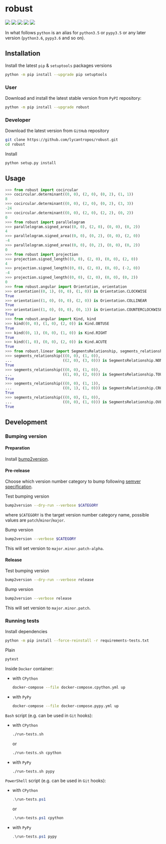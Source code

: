 robust
======

[![](https://dev.azure.com/lycantropos/robust/_apis/build/status/lycantropos.robust?branchName=master)](https://dev.azure.com/lycantropos/robust/_build/latest?definitionId=17&branchName=master "Azure Pipelines")
[![](https://readthedocs.org/projects/shewchuk/badge/?version=latest)](https://shewchuk.readthedocs.io/en/latest "Documentation")
[![](https://codecov.io/gh/lycantropos/robust/branch/master/graph/badge.svg)](https://codecov.io/gh/lycantropos/robust "Codecov")
[![](https://img.shields.io/github/license/lycantropos/robust.svg)](https://github.com/lycantropos/robust/blob/master/LICENSE "License")
[![](https://badge.fury.io/py/robust.svg)](https://badge.fury.io/py/robust "PyPI")

In what follows `python` is an alias for `python3.5` or `pypy3.5`
or any later version (`python3.6`, `pypy3.6` and so on).

Installation
------------

Install the latest `pip` & `setuptools` packages versions
```bash
python -m pip install --upgrade pip setuptools
```

### User

Download and install the latest stable version from `PyPI` repository:
```bash
python -m pip install --upgrade robust
```

### Developer

Download the latest version from `GitHub` repository
```bash
git clone https://github.com/lycantropos/robust.git
cd robust
```

Install
```bash
python setup.py install
```

Usage
-----
```python
>>> from robust import cocircular
>>> cocircular.determinant((0, 0), (2, 0), (0, 2), (1, 1))
8
>>> cocircular.determinant((0, 0), (2, 0), (0, 2), (3, 3))
-24
>>> cocircular.determinant((0, 0), (2, 0), (2, 2), (0, 2))
0
>>> from robust import parallelogram
>>> parallelogram.signed_area((0, 0), (2, 0), (0, 0), (0, 2))
4
>>> parallelogram.signed_area((0, 0), (0, 2), (0, 0), (2, 0))
-4
>>> parallelogram.signed_area((0, 0), (0, 2), (0, 0), (0, 2))
0
>>> from robust import projection
>>> projection.signed_length((0, 0), (2, 0), (0, 0), (2, 0))
4
>>> projection.signed_length((0, 0), (2, 0), (0, 0), (-2, 0))
-4
>>> projection.signed_length((0, 0), (2, 0), (0, 0), (0, 2))
0
>>> from robust.angular import Orientation, orientation
>>> orientation((0, 1), (0, 0), (1, 0)) is Orientation.CLOCKWISE
True
>>> orientation((1, 0), (0, 0), (2, 0)) is Orientation.COLLINEAR
True
>>> orientation((1, 0), (0, 0), (0, 1)) is Orientation.COUNTERCLOCKWISE
True
>>> from robust.angular import Kind, kind
>>> kind((0, 0), (1, 0), (2, 0)) is Kind.OBTUSE
True
>>> kind((0, 1), (0, 0), (1, 0)) is Kind.RIGHT
True
>>> kind((1, 0), (0, 0), (2, 0)) is Kind.ACUTE
True
>>> from robust.linear import SegmentsRelationship, segments_relationship
>>> segments_relationship(((0, 0), (1, 0)),
...                       ((2, 0), (3, 0))) is SegmentsRelationship.NONE
True
>>> segments_relationship(((0, 0), (1, 0)),
...                       ((1, 0), (2, 0))) is SegmentsRelationship.TOUCH
True
>>> segments_relationship(((0, 0), (1, 1)),
...                       ((0, 1), (1, 0))) is SegmentsRelationship.CROSS
True
>>> segments_relationship(((0, 0), (1, 0)),
...                       ((0, 0), (1, 0))) is SegmentsRelationship.OVERLAP
True

```

Development
-----------

### Bumping version

#### Preparation

Install
[bump2version](https://github.com/c4urself/bump2version#installation).

#### Pre-release

Choose which version number category to bump following [semver
specification](http://semver.org/).

Test bumping version
```bash
bump2version --dry-run --verbose $CATEGORY
```

where `$CATEGORY` is the target version number category name, possible
values are `patch`/`minor`/`major`.

Bump version
```bash
bump2version --verbose $CATEGORY
```

This will set version to `major.minor.patch-alpha`. 

#### Release

Test bumping version
```bash
bump2version --dry-run --verbose release
```

Bump version
```bash
bump2version --verbose release
```

This will set version to `major.minor.patch`.

### Running tests

Install dependencies
```bash
python -m pip install --force-reinstall -r requirements-tests.txt
```

Plain
```bash
pytest
```

Inside `Docker` container:
- with `CPython`
  ```bash
  docker-compose --file docker-compose.cpython.yml up
  ```
- with `PyPy`
  ```bash
  docker-compose --file docker-compose.pypy.yml up
  ```

`Bash` script (e.g. can be used in `Git` hooks):
- with `CPython`
  ```bash
  ./run-tests.sh
  ```
  or
  ```bash
  ./run-tests.sh cpython
  ```

- with `PyPy`
  ```bash
  ./run-tests.sh pypy
  ```

`PowerShell` script (e.g. can be used in `Git` hooks):
- with `CPython`
  ```powershell
  .\run-tests.ps1
  ```
  or
  ```powershell
  .\run-tests.ps1 cpython
  ```
- with `PyPy`
  ```powershell
  .\run-tests.ps1 pypy
  ```
